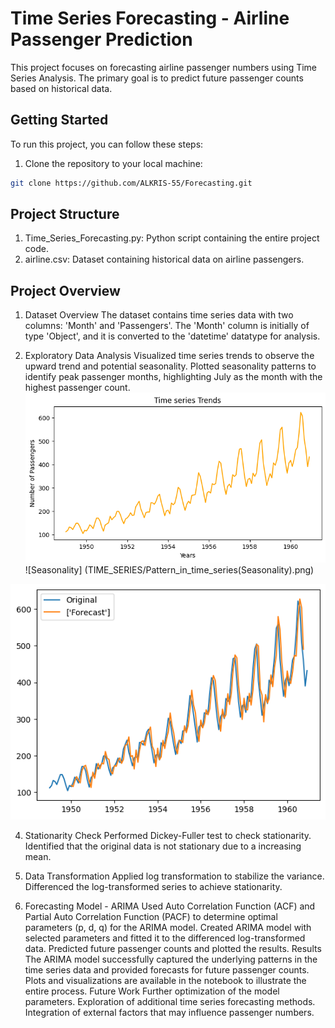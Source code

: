 # Time Series Forecasting - Airline Passenger Prediction

This project focuses on forecasting airline passenger numbers using Time Series Analysis. The primary goal is to predict future passenger counts based on historical data.

## Getting Started

To run this project, you can follow these steps:

1. Clone the repository to your local machine:

```bash
git clone https://github.com/ALKRIS-55/Forecasting.git
```

## Project Structure
1. Time_Series_Forecasting.py: Python script containing the entire project code.
2. airline.csv: Dataset containing historical data on airline passengers.

## Project Overview
1. Dataset Overview
The dataset contains time series data with two columns: 'Month' and 'Passengers'. The 'Month' column is initially of type 'Object', and it is converted to the 'datetime' datatype for analysis.

2. Exploratory Data Analysis
Visualized time series trends to observe the upward trend and potential seasonality.
Plotted seasonality patterns to identify peak passenger months, highlighting July as the month with the highest passenger count.
![Airline Passenger Trend](TIME_SERIES/Time_series_trend.png)
![Seasonality] (TIME_SERIES/Pattern_in_time_series(Seasonality).png)

![Forecast](TIME_SERIES/Forecast.png)



4. Stationarity Check
Performed Dickey-Fuller test to check stationarity. Identified that the original data is not stationary due to a increasing mean.

5. Data Transformation
Applied log transformation to stabilize the variance.
Differenced the log-transformed series to achieve stationarity.
6. Forecasting Model - ARIMA
Used Auto Correlation Function (ACF) and Partial Auto Correlation Function (PACF) to determine optimal parameters (p, d, q) for the ARIMA model.
Created ARIMA model with selected parameters and fitted it to the differenced log-transformed data.
Predicted future passenger counts and plotted the results.
Results
The ARIMA model successfully captured the underlying patterns in the time series data and provided forecasts for future passenger counts.
Plots and visualizations are available in the notebook to illustrate the entire process.
Future Work
Further optimization of the model parameters.
Exploration of additional time series forecasting methods.
Integration of external factors that may influence passenger numbers.
